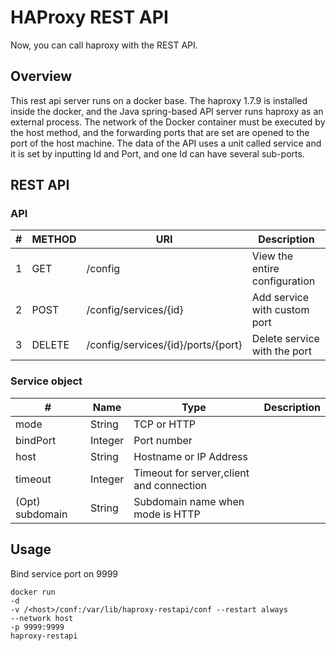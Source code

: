 # HAProxy REST API

Now, you can call haproxy with the REST API.


## Overview  
This rest api server runs on a docker base. The haproxy 1.7.9 is installed inside the docker, and the Java spring-based API server runs haproxy as an external process. The network of the Docker container must be executed by the host method, and the forwarding ports that are set are opened to the port of the host machine. The data of the API uses a unit called service and it is set by inputting Id and Port, and one Id can have several sub-ports.


## REST API

### API 

|#|METHOD|URI| Description |
|---|---|---|---|
|1|GET    | /config                            | View the entire configuration
|2|POST   | /config/services/{id}              | Add service with custom port |
|3|DELETE | /config/services/{id}/ports/{port} | Delete service with the port |


### Service object

| # | Name | Type | Description |
|---|---|---|---|
|mode|String|TCP or HTTP |
|bindPort|Integer|Port number|
|host|String|Hostname or IP Address|
|timeout|Integer|Timeout for server,client and connection|
|(Opt) subdomain|String|Subdomain name when mode is HTTP|

## Usage

Bind service port on 9999 

```
docker run 
-d 
-v /<host>/conf:/var/lib/haproxy-restapi/conf --restart always 
--network host 
-p 9999:9999
haproxy-restapi
```

